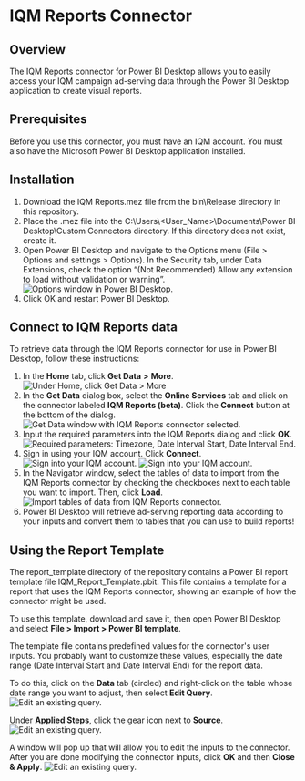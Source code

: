 # IQM Reports Connector

## Overview

The IQM Reports connector for Power BI Desktop allows you to easily access your IQM campaign ad-serving data through the Power BI Desktop application to create visual reports.

## Prerequisites

Before you use this connector, you must have an IQM account. You must also have the Microsoft Power BI Desktop application installed.

## Installation

1. Download the IQM Reports.mez file from the bin&#92;Release directory in this repository.
2. Place the .mez file into the C:&#92;Users&#92;&lt;User_Name&gt;&#92;Documents&#92;Power BI Desktop&#92;Custom Connectors directory. If this directory does not exist, create it.
3. Open Power BI Desktop and navigate to the Options menu (File &gt; Options and settings &gt; Options). In the Security tab, under Data Extensions, check the option &#8220;(Not Recommended) Allow any extension to load without validation or warning&#8221;.
![Options window in Power BI Desktop.](documentation_images/Options_DataExtensions_NotRecommended.png)
4. Click OK and restart Power BI Desktop.

## Connect to IQM Reports data

To retrieve data through the IQM Reports connector for use in Power BI Desktop, follow these instructions:

1. In the **Home** tab, click **Get Data** **&gt;** **More**.
![Under Home, click Get Data &gt; More](documentation_images/GetData_More.png)
2. In the **Get Data** dialog box, select the **Online Services** tab and click on the connector labeled **IQM Reports (beta)**. Click the **Connect** button at the bottom of the dialog.
![Get Data window with IQM Reports connector selected.](documentation_images/GetData_IQMReports_Connect.png)
3. Input the required parameters into the IQM Reports dialog and click **OK**.
![Required parameters: Timezone, Date Interval Start, Date Interval End.](documentation_images/RequiredParameters.png)
4. Sign in using your IQM account. Click **Connect**.
![Sign into your IQM account.](documentation_images/SignIn.png)
![Sign into your IQM account.](documentation_images/OAuthLoginUpdated.png)
5. In the Navigator window, select the tables of data to import from the IQM Reports connector by checking the checkboxes next to each table you want to import. Then, click **Load**.
![Import tables of data from IQM Reports connector.](documentation_images/Navigator_LoadData_Full_Updated.png)
6. Power BI Desktop will retrieve ad-serving reporting data according to your inputs and convert them to tables that you can use to build reports!

## Using the Report Template

The report_template directory of the repository contains a Power BI report template file IQM_Report_Template.pbit. This file contains a template for a report that uses the IQM Reports connector, showing an example of how the connector might be used.

To use this template, download and save it, then open Power BI Desktop and select **File &gt; Import &gt; Power BI template**.

The template file contains predefined values for the connector's user inputs. You probably want to customize these values, especially the date range (Date Interval Start and Date Interval End) for the report data.

To do this, click on the **Data** tab (circled) and right-click on the table whose date range you want to adjust, then select **Edit Query**.
![Edit an existing query.](documentation_images/EditQuery1_Adjusted.png)

Under **Applied Steps**, click the gear icon next to **Source**.
![Edit an existing query.](documentation_images/EditQuery2AppliedSteps_Adjusted.png)

A window will pop up that will allow you to edit the inputs to the connector. After you are done modifying the connector inputs, click **OK** and then **Close &amp; Apply**.
![Edit an existing query.](documentation_images/EditQuery3CloseAndApply_Adjusted.png)
